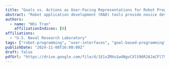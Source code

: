 ```yaml
---
title: "Goals vs. Actions as User-Facing Representations for Robot Programming"
abstract: "Robot application development (RAD) tools provide novice developers with the ability to specify what tasks a robot needs to perform and how it should perform these tasks. Existing RAD tools often focus on how end-user developer intent should be captured and stored as a computational artifact, including but not limited to mixed-reality interfaces, natural language programming, and visual programming environments. However, these tools fail to incorporate robot intelligence in the development pipeline, making it cumbersome for end-user developers to specify a detailed sequence of steps for the robot to complete a task, as well as overconstraining the robot. We thereby suggest that robot intelligence needs to be incorporated into RAD tools. Our proposed work will focus on balancing the amount and nature of domain knowledge that the end-user developer must provide to the robot with the robot’s ability to plan and act autonomously, as well as how the end-user’s domain knowledge should be represented as a computational artifact. In particular, we will be comparing two different approaches – goals versus actions – as a user-facing representation for collecting developer task specifications and intent while leveraging the robot’s ability to plan and act autonomously through robot intelligence by extending the Polaris interface, developed by Porfirio, Roberts, and Hiatt (2024), through a user study."
authors:
  - name: "Nhi Tran"
    affiliationIndices: [0]
affiliations:
  - "U.S. Naval Research Laboratory"
tags: ["robot-programming", "user-interfaces", "goal-based-programming", "action-based-programming", "human-robot-interaction", "programming-paradigms", "user-experience", "robotics"]
publishDate: "2024-11-08T16:00:00Z"
draft: false
pdfUrl: "https://drive.google.com/file/d/1E1xZMXu1w4NgvCXlS96RJAJaCFl7SP35/view"
---
```

